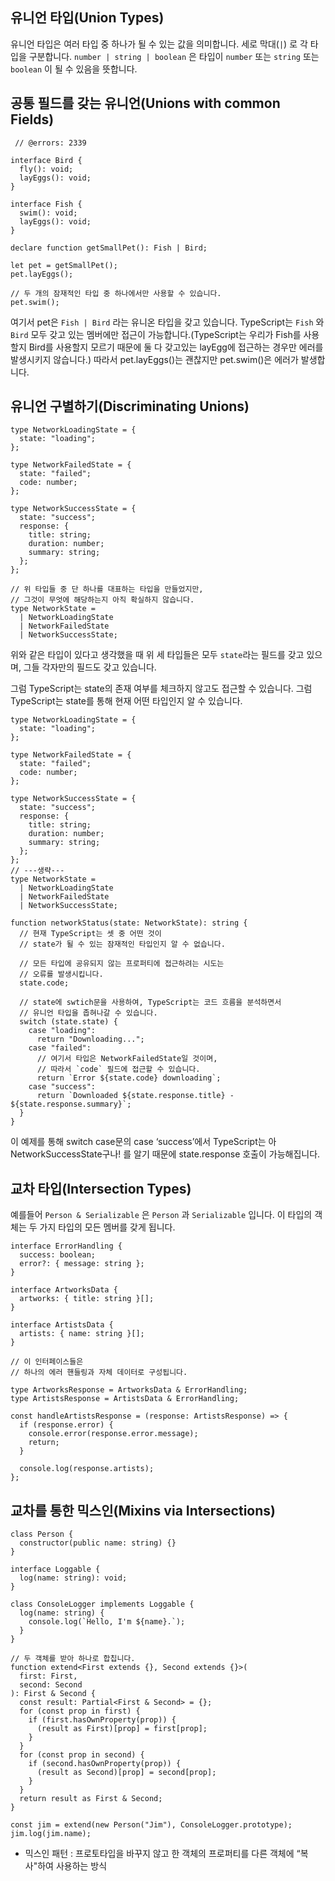 ## 유니언 타입(Union Types)

유니언 타입은 여러 타입 중 하나가 될 수 있는 값을 의미합니다. 세로 막대(`|`) 로 각 타입을 구분합니다. `number | string | boolean` 은 타입이 `number` 또는 `string` 또는 `boolean` 이 될 수 있음을 뜻합니다.

## 공통 필드를 갖는 유니언(Unions with common Fields)

```tsx
 // @errors: 2339

interface Bird {
  fly(): void;
  layEggs(): void;
}

interface Fish {
  swim(): void;
  layEggs(): void;
}

declare function getSmallPet(): Fish | Bird;

let pet = getSmallPet();
pet.layEggs();

// 두 개의 잠재적인 타입 중 하나에서만 사용할 수 있습니다.
pet.swim();
```

여기서 pet은 `Fish | Bird` 라는 유니온 타입을 갖고 있습니다. TypeScript는 `Fish` 와 `Bird` 모두 갖고 있는 멤버에만 접근이 가능합니다.(TypeScript는 우리가 Fish를 사용할지 Bird를 사용할지 모르기 때문에 둘 다 갖고있는 layEgg에 접근하는 경우만 에러를 발생시키지 않습니다.) 따라서 pet.layEggs()는 괜찮지만 pet.swim()은 에러가 발생합니다.

## 유니언 구별하기(Discriminating Unions)

```tsx
type NetworkLoadingState = {
  state: "loading";
};

type NetworkFailedState = {
  state: "failed";
  code: number;
};

type NetworkSuccessState = {
  state: "success";
  response: {
    title: string;
    duration: number;
    summary: string;
  };
};

// 위 타입들 중 단 하나를 대표하는 타입을 만들었지만,
// 그것이 무엇에 해당하는지 아직 확실하지 않습니다.
type NetworkState =
  | NetworkLoadingState
  | NetworkFailedState
  | NetworkSuccessState;
```

위와 같은 타입이 있다고 생각했을 때 위 세 타입들은 모두 `state`라는 필드를 갖고 있으며, 그들 각자만의 필드도 갖고 있습니다.

그럼 TypeScript는 state의 존재 여부를 체크하지 않고도 접근할 수 있습니다. 그럼 TypeScript는 state를 통해 현재 어떤 타입인지 알 수 있습니다.

```tsx
type NetworkLoadingState = {
  state: "loading";
};

type NetworkFailedState = {
  state: "failed";
  code: number;
};

type NetworkSuccessState = {
  state: "success";
  response: {
    title: string;
    duration: number;
    summary: string;
  };
};
// ---생략---
type NetworkState =
  | NetworkLoadingState
  | NetworkFailedState
  | NetworkSuccessState;

function networkStatus(state: NetworkState): string {
  // 현재 TypeScript는 셋 중 어떤 것이
  // state가 될 수 있는 잠재적인 타입인지 알 수 없습니다.

  // 모든 타입에 공유되지 않는 프로퍼티에 접근하려는 시도는
  // 오류를 발생시킵니다.
  state.code;

  // state에 swtich문을 사용하여, TypeScript는 코드 흐름을 분석하면서
  // 유니언 타입을 좁혀나갈 수 있습니다.
  switch (state.state) {
    case "loading":
      return "Downloading...";
    case "failed":
      // 여기서 타입은 NetworkFailedState일 것이며,
      // 따라서 `code` 필드에 접근할 수 있습니다.
      return `Error ${state.code} downloading`;
    case "success":
      return `Downloaded ${state.response.title} - ${state.response.summary}`;
  }
}
```

이 예제를 통해 switch case문의 case ‘success’에서 TypeScript는 아 NetworkSuccessState구나! 를 알기 때문에 state.response 호출이 가능해집니다.

## 교차  타입(Intersection Types)

예를들어 `Person & Serializable` 은 `Person` 과 `Serializable` 입니다. 이 타입의 객체는 두 가지 타입의 모든 멤버를 갖게 됩니다.

```tsx
interface ErrorHandling {
  success: boolean;
  error?: { message: string };
}

interface ArtworksData {
  artworks: { title: string }[];
}

interface ArtistsData {
  artists: { name: string }[];
}

// 이 인터페이스들은
// 하나의 에러 핸들링과 자체 데이터로 구성됩니다.

type ArtworksResponse = ArtworksData & ErrorHandling;
type ArtistsResponse = ArtistsData & ErrorHandling;

const handleArtistsResponse = (response: ArtistsResponse) => {
  if (response.error) {
    console.error(response.error.message);
    return;
  }

  console.log(response.artists);
};
```

## 교차를 통한 믹스인(Mixins via Intersections)

```tsx
class Person {
  constructor(public name: string) {}
}

interface Loggable {
  log(name: string): void;
}

class ConsoleLogger implements Loggable {
  log(name: string) {
    console.log(`Hello, I'm ${name}.`);
  }
}

// 두 객체를 받아 하나로 합칩니다.
function extend<First extends {}, Second extends {}>(
  first: First,
  second: Second
): First & Second {
  const result: Partial<First & Second> = {};
  for (const prop in first) {
    if (first.hasOwnProperty(prop)) {
      (result as First)[prop] = first[prop];
    }
  }
  for (const prop in second) {
    if (second.hasOwnProperty(prop)) {
      (result as Second)[prop] = second[prop];
    }
  }
  return result as First & Second;
}

const jim = extend(new Person("Jim"), ConsoleLogger.prototype);
jim.log(jim.name);
```

- 믹스인 패턴 : 프로토타입을 바꾸지 않고 한 객체의 프로퍼티를 다른 객체에 “복사"하여 사용하는 방식
